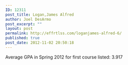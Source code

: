 ```yaml
---
ID: 12311
post_title: Logan,James Alfred
author: Joel DesArmo
post_excerpt: ""
layout: post
permalink: http://effrtlss.com/loganjames-alfred-6/
published: true
post_date: 2012-11-02 20:50:18
---
```

<p>Average GPA in Spring 2012 for first course listed: 3.917</p>